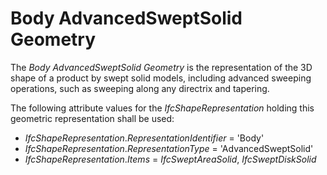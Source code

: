 Body AdvancedSweptSolid Geometry
================================

The _Body AdvancedSweptSolid Geometry_ is the representation of the 3D shape of a product by swept solid models, including advanced sweeping operations, such as sweeping along any directrix and tapering.

The following attribute values for the _IfcShapeRepresentation_ holding this geometric representation shall be used:

* _IfcShapeRepresentation_._RepresentationIdentifier_ = 'Body'
* _IfcShapeRepresentation_._RepresentationType_ = 'AdvancedSweptSolid'
* _IfcShapeRepresentation_._Items_ = _IfcSweptAreaSolid_, _IfcSweptDiskSolid_
